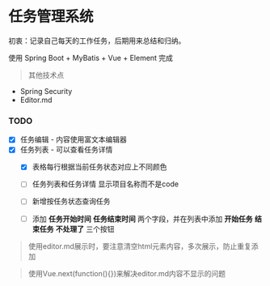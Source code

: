 # 任务管理系统
初衷：记录自己每天的工作任务，后期用来总结和归纳。

使用 Spring Boot + MyBatis + Vue + Element 完成

>其他技术点
- Spring Security
- Editor.md

### TODO
- [x] 任务编辑 - 内容使用富文本编辑器
- [x] 任务列表 - 可以查看任务详情
  - [x] 表格每行根据当前任务状态对应上不同颜色
  - [ ] 任务列表和任务详情 显示项目名称而不是code
  - [ ] 新增按任务状态查询任务
  - [ ] 添加 **任务开始时间** **任务结束时间** 两个字段，并在列表中添加 **开始任务** **结束任务** **不处理了** 三个按钮
 

>使用editor.md展示时，要注意清空html元素内容，多次展示，防止重复添加

>使用Vue.next(function(){})来解决editor.md内容不显示的问题 


